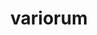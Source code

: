 ---
title: "variorum"
layout: cache
categories: [package, v0.20.1]
meta: {"versions": ["0.6.0"], "compilers": ["gcc@=11.1.0"], "oss": ["ubuntu20.04"], "platforms": ["linux"], "targets": ["x86_64_v3"], "stacks": ["e4s", "root"], "num_specs": 1, "num_specs_by_stack": {"e4s": 1, "root": 1}}
spec_details: [{"hash": "wx7ngwaprzfr2ash7qitx452in7e4sz5", "compiler": "gcc@=11.1.0", "versions": ["0.6.0"], "os": "ubuntu20.04", "platform": "linux", "target": "x86_64_v3", "variants": ["build_system=cmake", "build_type=Release", "~docs", "generator=make", "~ipo", "+shared"], "stacks": ["e4s", "root"], "size": "-", "tarball": "https://binaries.spack.io/v0.20.1/build_cache/linux-ubuntu20.04-x86_64_v3/gcc-11.1.0/variorum-0.6.0/linux-ubuntu20.04-x86_64_v3-gcc-11.1.0-variorum-0.6.0-wx7ngwaprzfr2ash7qitx452in7e4sz5.spack"}]
---